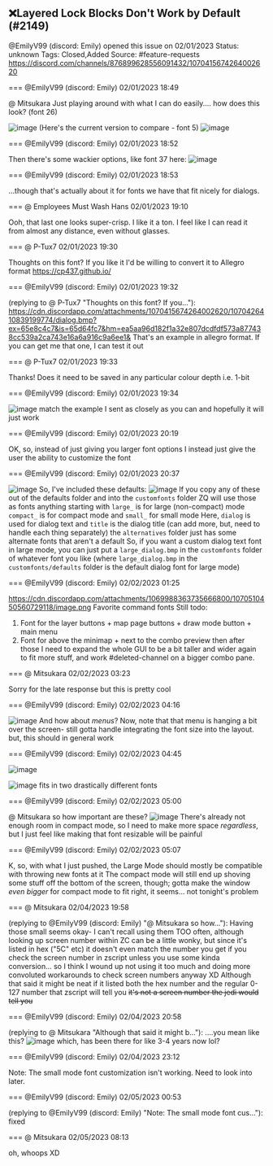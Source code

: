 ## ❌Layered Lock Blocks Don't Work by Default (#2149)
@EmilyV99 (discord: Emily) opened this issue on 02/01/2023
Status: unknown
Tags: Closed,Added
Source: #feature-requests https://discord.com/channels/876899628556091432/1070415674264002620


=== @EmilyV99 (discord: Emily) 02/01/2023 18:49

@ Mitsukara
Just playing around with what I can do easily.... how does this look? (font 26)

![image](https://cdn.discordapp.com/attachments/1070415674264002620/1070415762549915728/image.png?ex=65e8badd&is=65d645dd&hm=5b553b7dcc884d5022a2b94c015760897d1d6f29b50cb25dbe167b11a3869d41&)
(Here's the current version to compare - font 5)
![image](https://cdn.discordapp.com/attachments/1070415674264002620/1070415923770560543/image.png?ex=65e8bb03&is=65d64603&hm=c24ad9c3a58eeaeee4651ec61c79e8c4082119f1880b97b430ec9f3977ced2ec&)

=== @EmilyV99 (discord: Emily) 02/01/2023 18:52

Then there's some wackier options, like font 37 here:
![image](https://cdn.discordapp.com/attachments/1070415674264002620/1070416293997596682/image.png?ex=65e8bb5b&is=65d6465b&hm=249241f6c9c671b6f77027d0f42f58807f24a79d8c716d56a6683aefd41ea0d9&)

=== @EmilyV99 (discord: Emily) 02/01/2023 18:53

...though that's actually about it for fonts we have that fit nicely for dialogs.

=== @ Employees Must Wash Hans 02/01/2023 19:10

Ooh, that last one looks super-crisp.  I like it a ton.
I feel like I can read it from almost any distance, even without glasses.

=== @ P-Tux7 02/01/2023 19:30

Thoughts on this font? If you like it I'd be willing to convert it to Allegro format
https://cp437.github.io/

=== @EmilyV99 (discord: Emily) 02/01/2023 19:32

(replying to @ P-Tux7 "Thoughts on this font? If you…"): 
https://cdn.discordapp.com/attachments/1070415674264002620/1070426410839199774/dialog.bmp?ex=65e8c4c7&is=65d64fc7&hm=ea5aa96d182f1a32e807dcdfdf573a877438cc539a2ca743e16a6a916c9a6ee1&
That's an example in allegro format.
If you can get me that one, I can test it out

=== @ P-Tux7 02/01/2023 19:33

Thanks! Does it need to be saved in any particular colour depth i.e. 1-bit

=== @EmilyV99 (discord: Emily) 02/01/2023 19:34


![image](https://cdn.discordapp.com/attachments/1070415674264002620/1070427040966266930/image.png?ex=65e8c55e&is=65d6505e&hm=076cfcc955718a012c6be8707d7782199712032a5a370b71bded59ef6f14bf4b&)
match the example I sent as closely as you can
and hopefully it will just work

=== @EmilyV99 (discord: Emily) 02/01/2023 20:19

OK, so, instead of just giving you larger font options
I instead just give the user the ability to customize the font

=== @EmilyV99 (discord: Emily) 02/01/2023 20:37


![image](https://cdn.discordapp.com/attachments/1070415674264002620/1070442718725144659/image.png?ex=65e8d3f8&is=65d65ef8&hm=cb1fe149de97cab52448d49b3ad38e2274b644b56217a62c5e30792dcc13e766&)
So, I've included these defaults:
![image](https://cdn.discordapp.com/attachments/1070415674264002620/1070442770239598714/image.png?ex=65e8d404&is=65d65f04&hm=9a21f3c817cdf855e7ff5a07ce8a15b5b77b3ed37f0cc081b9637ff792b28202&)
If you copy any of these out of the defaults folder and into the `customfonts` folder
ZQ will use those as fonts
anything starting with `large_` is for large (non-compact) mode
`compact_` is for compact mode
and `small_` for small mode
Here, `dialog` is used for dialog text
and `title` is the dialog title
(can add more, but, need to handle each thing separately)
the `alternatives` folder just has some alternate fonts that aren't a default
So, if you want a custom dialog text font in large mode, you can just put a `large_dialog.bmp` in the `customfonts` folder of whatever font you like
(where `large_dialog.bmp` in the `customfonts/defaults` folder is the default dialog font for large mode)

=== @EmilyV99 (discord: Emily) 02/02/2023 01:25

https://cdn.discordapp.com/attachments/1069988363735666800/1070510450560729118/image.png
Favorite command fonts
Still todo:
1. Font for the layer buttons + map page buttons + draw mode button + main menu
2. Font for above the minimap + next to the combo preview
then after those I need to expand the whole GUI to be a bit taller and wider again to fit more stuff, and work #deleted-channel on a bigger combo pane.

=== @ Mitsukara 02/02/2023 03:23

Sorry for the late response but this is pretty cool

=== @EmilyV99 (discord: Emily) 02/02/2023 04:16


![image](https://cdn.discordapp.com/attachments/1070415674264002620/1070558299130445844/image.png?ex=65e93f9c&is=65d6ca9c&hm=3ba5482e380fdb2321291527b00246ff7e4faa5e012f55586436b059642f7e34&)
And how about *menus*?
Now, note that that menu is hanging a bit over the screen- still gotta handle integrating the font size into the layout.
but, this should in general work

=== @EmilyV99 (discord: Emily) 02/02/2023 04:45


![image](https://cdn.discordapp.com/attachments/1070415674264002620/1070565584397418506/image.png?ex=65e94665&is=65d6d165&hm=cb76741e9730eea3d70ea18700b579f3b61cc7021bc15489b10bac00509dcf15&)

![image](https://cdn.discordapp.com/attachments/1070415674264002620/1070565615225544744/image.png?ex=65e9466c&is=65d6d16c&hm=4b0ce7e36a680121b65f3f627865650f6c54a1e6314553d9f768e4ed60c040c1&)
fits in two drastically different fonts

=== @EmilyV99 (discord: Emily) 02/02/2023 05:00

@ Mitsukara so how important are these?
![image](https://cdn.discordapp.com/attachments/1070415674264002620/1070569470470406164/image.png?ex=65e94a03&is=65d6d503&hm=1ee89b9f097a3fbc5920dc89c047537c9a5745cba76826a1029654bef6ba9dcf&)
There's already not enough room in compact mode, so I need to make more space *regardless*, but
I just feel like making that font resizable will be painful

=== @EmilyV99 (discord: Emily) 02/02/2023 05:07

K, so, with what I just pushed, the Large Mode should mostly be compatible with throwing new fonts at it
The compact mode will still end up shoving some stuff off the bottom of the screen, though; gotta make the window *even bigger* for compact mode to fit right, it seems...
not tonight's problem

=== @ Mitsukara 02/04/2023 19:58

(replying to @EmilyV99 (discord: Emily) "@ Mitsukara so how…"): Having those small seems okay- I can't recall using them TOO often, although looking up screen number within ZC can be a little wonky, but since it's listed in hex ("5C" etc) it doesn't even match the number you get if you check the screen number in zscript unless you use some kinda conversion... so I think I wound up not using it too much and doing more convoluted workarounds to check screen numbers anyway XD
Although that said it might be neat if it listed both the hex number and the regular 0-127 number that zscript will tell you
~~it's not a screen number the jedi would tell you~~

=== @EmilyV99 (discord: Emily) 02/04/2023 20:58

(replying to @ Mitsukara "Although that said it might b…"): ....you mean like this?
![image](https://cdn.discordapp.com/attachments/1070415674264002620/1071535346975780974/image.png?ex=65eccd8e&is=65da588e&hm=cce1277209a1923dda45357ed33cda6c6480a1eda10982ec41084105c656b1fd&)
which, has been there for like 3-4 years now lol?

=== @EmilyV99 (discord: Emily) 02/04/2023 23:12

Note: The small mode font customization isn't working. Need to look into later.

=== @EmilyV99 (discord: Emily) 02/05/2023 00:53

(replying to @EmilyV99 (discord: Emily) "Note: The small mode font cus…"): fixed

=== @ Mitsukara 02/05/2023 08:13

oh, whoops XD
